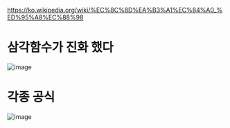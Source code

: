 https://ko.wikipedia.org/wiki/%EC%8C%8D%EA%B3%A1%EC%84%A0_%ED%95%A8%EC%88%98
# 삼각함수가 진화 했다
![image](https://github.com/creepereye1204/TIL/assets/112455232/f019016b-0332-452b-8214-57dde30d9092)
# 각종 공식
![image](https://github.com/creepereye1204/TIL/assets/112455232/ac23e26b-9cb6-41f5-bc31-98166f716182)

